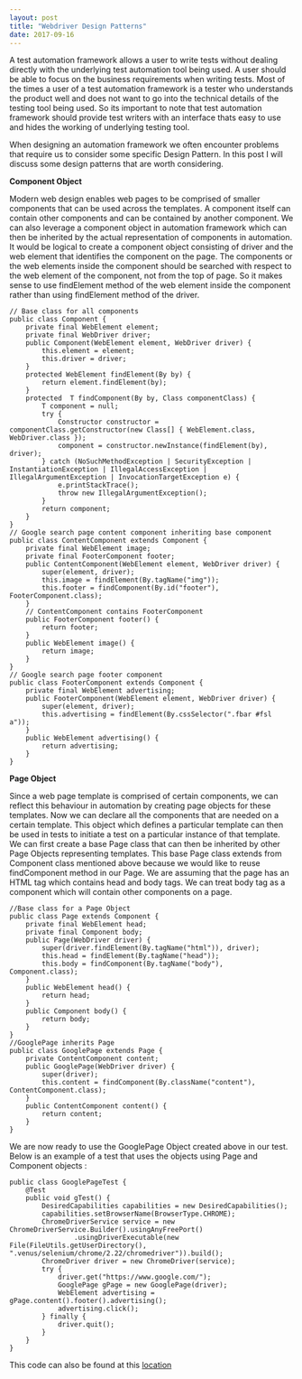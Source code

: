 ```yaml
---
layout: post
title: "Webdriver Design Patterns"
date: 2017-09-16
---
```

A test automation framework allows a user to write tests without dealing directly with the underlying test automation tool being used. A user should be able to focus on the business requirements when writing tests. Most of the times a user of a test automation framework is a tester who understands the product well and does not want to go into the technical details of the testing tool being used. So its important to note that test automation framework should provide test writers with an interface thats easy to use and hides the working of underlying testing tool.

When designing an automation framework we often encounter problems that require us to consider some specific Design Pattern. In this post I will discuss some design patterns that are worth considering.

<b>Component Object</b>

Modern web design enables web pages to be comprised of smaller components that can be used across the templates. A component itself can contain other components and can be contained by another component. We can also leverage a component object in automation framework which can then be inherited by the actual representation of components in automation. It would be logical to create a component object consisting of driver and the web element that identifies the component on the page. The components or the web elements inside the component should be searched with respect to the web element of the component, not from the top of page. So it makes sense to use findElement method of the web element inside the component rather than using findElement method of the driver. 

<pre class="highlight"><code>// Base class for all components
public class Component {
	private final WebElement element;
	private final WebDriver driver;
	public Component(WebElement element, WebDriver driver) {
		this.element = element;
		this.driver = driver;
	}
	protected WebElement findElement(By by) {
		return element.findElement(by);
	}
    protected <T extends Component> T findComponent(By by, Class<T> componentClass) {
        T component = null;
        try {
            Constructor<T> constructor = componentClass.getConstructor(new Class[] { WebElement.class, WebDriver.class });
            component = constructor.newInstance(findElement(by), driver);
        } catch (NoSuchMethodException | SecurityException | InstantiationException | IllegalAccessException | IllegalArgumentException | InvocationTargetException e) {
            e.printStackTrace();
            throw new IllegalArgumentException();
        }
        return component;
    }	
} 
// Google search page content component inheriting base component
public class ContentComponent extends Component {
    private final WebElement image;
    private final FooterComponent footer;
    public ContentComponent(WebElement element, WebDriver driver) {
        super(element, driver);
        this.image = findElement(By.tagName("img"));
        this.footer = findComponent(By.id("footer"), FooterComponent.class);
    }
    // ContentComponent contains FooterComponent 
    public FooterComponent footer() {
        return footer;
    }
    public WebElement image() {
        return image;
    }
}
// Google search page footer component 
public class FooterComponent extends Component {
    private final WebElement advertising;
    public FooterComponent(WebElement element, WebDriver driver) {
        super(element, driver);
        this.advertising = findElement(By.cssSelector(".fbar #fsl a"));
    }
    public WebElement advertising() {
        return advertising;
    }
}</code></pre> 


<b>Page Object</b>

Since a web page template is comprised of certain components, we can reflect this behaviour in automation by creating page objects for these templates. Now we can declare all the components that are needed on a certain template. This object which defines a particular template can then be used in tests to initiate a test on a particular instance of that template. We can first create a base Page class that can then be inherited by other Page Objects representing templates. This base Page class extends from Component class mentioned above because we would like to reuse findComponent method in our Page. We are assuming that the page has an HTML tag which contains head and body tags. We can treat body tag as a component which will contain other components on a page.

<pre class="highlight"><code>//Base class for a Page Object
public class Page extends Component {
    private final WebElement head;
    private final Component body;
    public Page(WebDriver driver) {
        super(driver.findElement(By.tagName("html")), driver);
        this.head = findElement(By.tagName("head"));
        this.body = findComponent(By.tagName("body"), Component.class);
    }
    public WebElement head() {
        return head;
    }
    public Component body() {
        return body;
    }
}
//GooglePage inherits Page
public class GooglePage extends Page {
    private ContentComponent content;
    public GooglePage(WebDriver driver) {
        super(driver);
        this.content = findComponent(By.className("content"), ContentComponent.class);
    }
    public ContentComponent content() {
        return content;
    }
}</code></pre>

We are now ready to use the GooglePage Object created above in our test. Below is an example of a test that uses the objects using Page and Component objects :

<pre class="highlight"><code>public class GooglePageTest {
    @Test
    public void gTest() {
        DesiredCapabilities capabilities = new DesiredCapabilities();
        capabilities.setBrowserName(BrowserType.CHROME);
        ChromeDriverService service = new ChromeDriverService.Builder().usingAnyFreePort()
                .usingDriverExecutable(new File(FileUtils.getUserDirectory(), ".venus/selenium/chrome/2.22/chromedriver")).build();
        ChromeDriver driver = new ChromeDriver(service);
        try {
            driver.get("https://www.google.com/");
            GooglePage gPage = new GooglePage(driver);
            WebElement advertising = gPage.content().footer().advertising();
            advertising.click();
        } finally {
            driver.quit();
        }
    }
}</code></pre>

This code can also be found at this <a href="https://github.com/hbahuguna/simpleGoogleTest">location</a>
